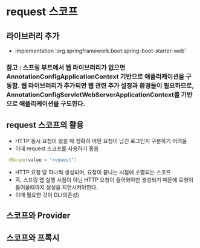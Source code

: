 # request 스코프

## 라이브러리 추가
* implementation 'org.springframework.boot:spring-boot-starter-web'

### 참고 : 스프링 부트에서 웹 라이브러리가 없으면 AnnotationConfigApplicationContext 기반으로 애플리케이션을 구동함. 웹 라이브러리가 추가되면 웹 관련 추가 설정과 환경들이 필요하므로, AnnotationConfigServletWebServerApplicationContext를 기반으로 애플리케이션을 구도한다.

## request 스코프의 활용
* HTTP 동시 요청이 왔을 때 정확히 어떤 요청이 남긴 로그인지 구분하기 어려움
* 이때 request 스코프를 사용하기 좋음
```java
 @Scope(value = "request")
```
* HTTP 요청 당 하나씩 생성되며, 요청이 끝나는 시점에 소멸되는 스코프
* 즉, 스프링 앱 실행 시점이 아닌 HTTP 요청이 들어와야만 생성되기 때문에 요청이 들어올때까지 생성을 지연시켜야한다.
* 이때 필요한 것이 DL(의존성)

## 스코프와 Provider

## 스코프와 프록시



